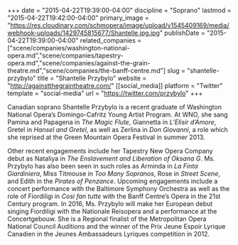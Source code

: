 +++
date = "2015-04-22T19:39:00-04:00"
discipline = "Soprano"
lastmod = "2015-04-22T19:42:00-04:00"
primary_image = "https://res.cloudinary.com/schmopera/image/upload/v1545409169/media/webhook-uploads/1429745815677/Shantelle.jpg.jpg"
publishDate = "2015-04-22T19:39:00-04:00"
related_companies = ["scene/companies/washington-national-opera.md","scene/companies/tapestry-opera.md","scene/companies/against-the-grain-theatre.md","scene/companies/the-banff-centre.md"]
slug = "shantelle-przybylo"
title = "Shantelle Przybylo"
website = "http://againstthegraintheatre.com/"
[[social_media]]
platform = "Twitter"
template = "social-media"
url = "https://twitter.com/przybylo"
+++

Canadian soprano Shantelle Przybylo is a recent graduate of Washington National Opera’s Domingo-Cafritz Young Artist Program. At WNO, she sang Pamina and Papagena in *The Magic Flute*, Giannetta in *L’Elisir d’Amore*, Gretel in *Hansel and Gretel*, as well as Zerlina in *Don Giovanni*, a role which she reprised at the Green Mountain Opera Festival in summer 2013.

Other recent engagements include her Tapestry New Opera Company debut as Nataliya in *The Enslavement and Liberation of Oksana G*. Ms. Przybylo has also been seen in such roles as Arminda in *La Finta Giardiniera*, Miss Titmouse in *Too Many Sopranos*, Rose in *Street Scene*, and Edith in the *Pirates of Penzance*. Upcoming engagements include a concert performance with the Baltimore Symphony Orchestra as well as the role of Fiordiligi in *Così fan tutte* with the Banff Centre’s Opera in the 21st Century program. In 2016, Ms. Przybylo will make her European debut singing Fiordiligi with the Nationale Reisopera and a performance at the Concertgebouw. She is a Regional finalist of the Metropolitan Opera National Council Auditions and the winner of the Prix Jeune Espoir Lyrique Canadien in the Jeunes Ambassadeurs Lyriques competition in 2012.
